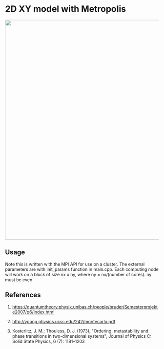 # 2D XY model with Metropolis

<p align="center">
  <img src="http://pages.physics.cornell.edu/~as3656/magnets.png" width="720"/>
</p>

## Usage

Note this is written with the MPI API for use on a cluster. The external parameters are with init_params function in main.cpp. Each computing node will work on a block of size nx x ny, where ny = nx/(number of cores). ny must be even. 

## References
1. https://quantumtheory.physik.unibas.ch/people/bruder/Semesterprojekte2007/p6/index.html

3. http://young.physics.ucsc.edu/242/montecarlo.pdf

2. Kosterlitz, J. M.; Thouless, D. J. (1973), "Ordering, metastability and phase transitions in two-dimensional systems", Journal of Physics C: Solid State Physics, 6 (7): 1181–1203
